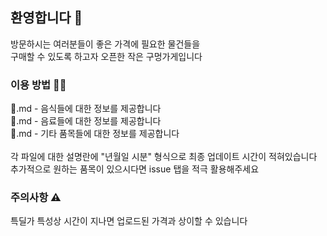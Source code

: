 ## 환영합니다 🥑
방문하시는 여러분들이 좋은 가격에 필요한 물건들을
<br>
구매할 수 있도록 하고자 오픈한 작은 구멍가게입니다

### 이용 방법 😶‍🌫️
🍎.md - 음식들에 대한 정보를 제공합니다
<br>
🥤.md - 음료들에 대한 정보를 제공합니다
<br>
💄.md - 기타 품목들에 대한 정보를 제공합니다
<br><br>
각 파일에 대한 설명란에 "년월일 시분" 형식으로 최종 업데이트 시간이 적혀있습니다
<br>
추가적으로 원하는 품목이 있으시다면 issue 탭을 적극 활용해주세요

### 주의사항 ⚠️
특딜가 특성상 시간이 지나면 업로드된 가격과 상이할 수 있습니다
